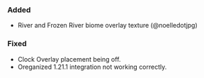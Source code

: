 ### Added
- River and Frozen River biome overlay texture (@noelledotjpg)

### Fixed
- Clock Overlay placement being off.
- Oreganized 1.21.1 integration not working correctly.